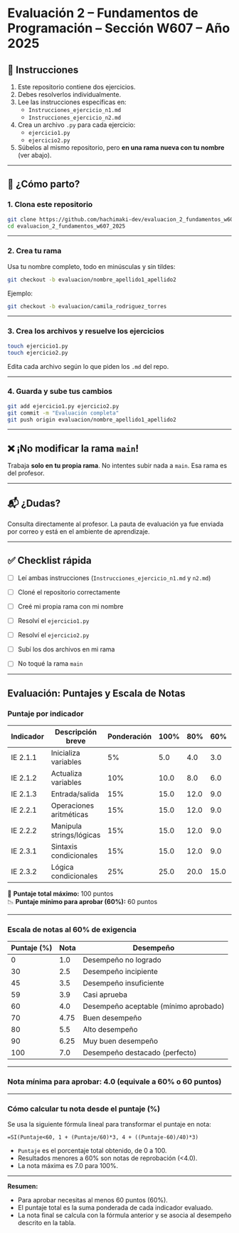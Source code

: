 # Evaluación 2 – Fundamentos de Programación – Sección W607 – Año 2025

## 🧠 Instrucciones

1. Este repositorio contiene dos ejercicios.
2. Debes resolverlos individualmente.
3. Lee las instrucciones específicas en:
   - `Instrucciones_ejercicio_n1.md`
   - `Instrucciones_ejercicio_n2.md`
4. Crea un archivo `.py` para cada ejercicio:
   - `ejercicio1.py`
   - `ejercicio2.py`
5. Súbelos al mismo repositorio, pero **en una rama nueva con tu nombre** (ver abajo).

---

## 🧪 ¿Cómo parto?

### 1. Clona este repositorio

```bash
git clone https://github.com/hachimaki-dev/evaluacion_2_fundamentos_w607_2025.git
cd evaluacion_2_fundamentos_w607_2025
````

---

### 2. Crea tu rama

Usa tu nombre completo, todo en minúsculas y sin tildes:

```bash
git checkout -b evaluacion/nombre_apellido1_apellido2
```

Ejemplo:

```bash
git checkout -b evaluacion/camila_rodriguez_torres
```

---

### 3. Crea los archivos y resuelve los ejercicios

```bash
touch ejercicio1.py
touch ejercicio2.py
```

Edita cada archivo según lo que piden los `.md` del repo.

---

### 4. Guarda y sube tus cambios

```bash
git add ejercicio1.py ejercicio2.py
git commit -m "Evaluación completa"
git push origin evaluacion/nombre_apellido1_apellido2
```

---

## ❌ ¡No modificar la rama `main`!

Trabaja **solo en tu propia rama**.
No intentes subir nada a `main`. Esa rama es del profesor.

---

## 📬 ¿Dudas?

Consulta directamente al profesor.
La pauta de evaluación ya fue enviada por correo y está en el ambiente de aprendizaje.

---

## ✅ Checklist rápida

* [ ] Leí ambas instrucciones (`Instrucciones_ejercicio_n1.md` y `n2.md`)
* [ ] Cloné el repositorio correctamente
* [ ] Creé mi propia rama con mi nombre
* [ ] Resolví el `ejercicio1.py`
* [ ] Resolví el `ejercicio2.py`
* [ ] Subí los dos archivos en mi rama
* [ ] No toqué la rama `main`



---

## Evaluación: Puntajes y Escala de Notas

### Puntaje por indicador

| Indicador | Descripción breve           | Ponderación | 100% | 80%  | 60%  | 30%  | 0   |
| --------- | -------------------------- | ----------- | ---- | ---- | ---- | ---- | --- |
| IE 2.1.1  | Inicializa variables        | 5%          | 5.0  | 4.0  | 3.0  | 1.5  | 0   |
| IE 2.1.2  | Actualiza variables         | 10%         | 10.0 | 8.0  | 6.0  | 3.0  | 0   |
| IE 2.1.3  | Entrada/salida              | 15%         | 15.0 | 12.0 | 9.0  | 4.5  | 0   |
| IE 2.2.1  | Operaciones aritméticas     | 15%         | 15.0 | 12.0 | 9.0  | 4.5  | 0   |
| IE 2.2.2  | Manipula strings/lógicas    | 15%         | 15.0 | 12.0 | 9.0  | 4.5  | 0   |
| IE 2.3.1  | Sintaxis condicionales      | 15%         | 15.0 | 12.0 | 9.0  | 4.5  | 0   |
| IE 2.3.2  | Lógica condicionales        | 25%         | 25.0 | 20.0 | 15.0 | 7.5  | 0   |

🔢 **Puntaje total máximo:** 100 puntos  
📉 **Puntaje mínimo para aprobar (60%):** 60 puntos  

---

### Escala de notas al 60% de exigencia

| Puntaje (%) | Nota | Desempeño                             |
| ----------- | ---- | ----------------------------------- |
| 0           | 1.0  | Desempeño no logrado       |
| 30          | 2.5  | Desempeño incipiente                 |
| 45          | 3.5  | Desempeño insuficiente               |
| 59          | 3.9  | Casi aprueba                        |
| 60          | 4.0  | Desempeño aceptable (mínimo aprobado) |
| 70          | 4.75 | Buen desempeño                      |
| 80          | 5.5  | Alto desempeño                     |
| 90          | 6.25 | Muy buen desempeño                  |
| 100         | 7.0  | Desempeño destacado (perfecto)     |

---

### Nota mínima para aprobar: 4.0 (equivale a 60% o 60 puntos)

---

### Cómo calcular tu nota desde el puntaje (%)

Se usa la siguiente fórmula lineal para transformar el puntaje en nota:

```excel
=SI(Puntaje<60, 1 + (Puntaje/60)*3, 4 + ((Puntaje-60)/40)*3)
````

* `Puntaje` es el porcentaje total obtenido, de 0 a 100.
* Resultados menores a 60% son notas de reprobación (<4.0).
* La nota máxima es 7.0 para 100%.

---

**Resumen:**

* Para aprobar necesitas al menos 60 puntos (60%).
* El puntaje total es la suma ponderada de cada indicador evaluado.
* La nota final se calcula con la fórmula anterior y se asocia al desempeño descrito en la tabla.


